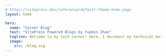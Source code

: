 ```yaml
---
# https://vitepress.dev/reference/default-theme-home-page
layout: home

hero:
  name: "Corner Blog"
  text: "VitePress Powered Blogs by Yuemin Zhao"
  tagline: Welcome to my tech corner! Here, I document my technical musings and share my work experiences.
  image:
    src: /blog.svg
---
```


